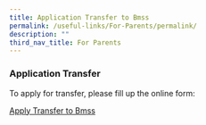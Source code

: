 ```yaml
---
title: Application Transfer to Bmss
permalink: /useful-links/For-Parents/permalink/
description: ""
third_nav_title: For Parents
---
```

### Application Transfer

To apply for transfer, please fill up the online form:

[Apply Transfer to Bmss](https://go.gov.sg/applytransfertobmss)

